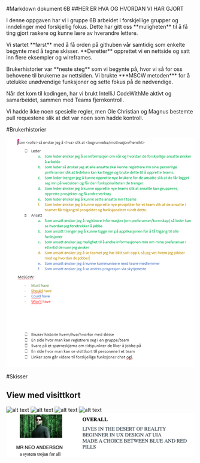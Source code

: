 #Markdown dokument 6B
##HER ER HVA OG HVORDAN VI HAR GJORT

<p>I denne oppgaven har vi i gruppe 6B arbeidet i forskjellige grupper og inndelinger med forskjellig fokus. 
Dette har gitt oss **muligheten** til å få ting gjort raskere og kunne lære av hverandre lettere.</p>
<p>Vi startet **først** med å få orden på githuben vår samtidig som enkelte begynte med å tegne skisser.
**Deretter** opprettet vi en nettside og satt inn flere eksempler og wireframes.</p>
<p>Brukerhistorier var **neste steg** som vi begynte på, hvor vi så for oss behovene til brukerne av nettsiden.
Vi brukte ***MSCW metoden*** for å utelukke unødvendige funksjoner og sette fokus på de nødvendige.</p>
<p>Når det kom til kodingen, har vi brukt IntelliJ CodeWithMe aktivt og samarbeidet, sammen med Teams fjernkontroll.</p>
<p>Vi hadde ikke noen spesielle regler, men Ole Christian og Magnus bestemte pull requestene slik at det var noen som hadde kontroll.</p>




#Brukerhistorier

![alt text](https://raw.githubusercontent.com/Gruppe-6B/Gruppe-6B.github.io/visittkort/img.png)



#Skisser

## View med visittkort
![alt text](https://github.com/Gruppe-6B/is114/blob/main/Visittkort-design.png?raw=true)
![alt text](https://github.com/Gruppe-6B/is114/blob/main/Visittkort-design%202.png?raw=true)
![alt text](https://github.com/Gruppe-6B/is114/blob/main/Visittkort-design%203.png?raw=true)
![alt text](https://github.com/Gruppe-6B/is114/blob/main/Visittkort-design%204.png?raw=true)
![alt text](https://github.com/Gruppe-6B/Gruppe-6B.github.io/blob/3e4b3b83a26f6deefda34dbf3d310225c64fee00/VISITBILETTE.png?raw=true)
